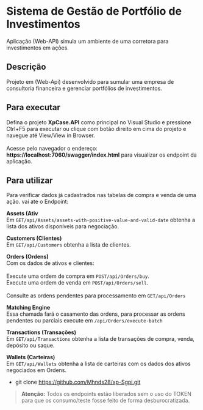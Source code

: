 # Sistema de Gestão de Portfólio de Investimentos
Aplicação (Web-API) simula um ambiente de uma corretora para investimentos em ações.
## Descrição

Projeto em (Web-Api) desenvolvido para sumular uma empresa de consultoria financeira e gerenciar portfólios de investimentos.

## Para executar

 Defina o projeto <b>XpCase.API</b> como principal no Visual Studio e pressione Ctrl+F5 para executar ou clique com botão direito em cima do projeto e navegue até View/View in Browser.
  <br> <br>
  Acesse pelo navegador o endereço: <b>https://localhost:7060/swagger/index.html</b> para visualizar os endpoint da aplicação.

## Para utilizar
Para verificar dados já cadastrados nas tabelas de compra e venda de uma ação. vai ate o Endpoint:

<b>Assets (Ativ</b><br>
Em <code>GET/api/Assets/assets-with-positive-value-and-valid-date</code> obtenha a lista dos ativos disponíveis para negociação. <br>

<b>Customers (Clientes)</b><br>
Em <code>GET/api/Customers</code> obtenha a lista de clientes. <br>

<b>Orders (Ordens)</b><br>
Com os dados de ativos e clientes:<br><br>
Execute uma ordem de compra em <code>POST/api/Orders/buy</code>. <br>
Execute uma ordem de venda em <code>POST/api/Orders/sell</code>. <br><br>
Consulte as ordens pendentes para processamento em <code>GET/api/Orders</code> <br>

<b>Matching Engine</b><br>
Essa chamada fará o casamento das ordens, para processar as ordens pendentes ou parciais execute em <code>/api/Orders/execute-batch</code><br>

<b>Transactions (Transações)</b><br>
Em <code>GET/api/Transactions</code> obtenha a lista de transações de compra, venda, depósito ou saque.<br>

<b>Wallets (Carteiras)</b><br>
Em <code>GET/api/Wallets</code> obtenha a lista de carteiras com os dados dos ativos negociados em Ordens.<br>

- git clone https://github.com/Mhnds28/xp-Sgpi.git

> **Atenção:** Todos os endpoints estão liberados sem o uso do TOKEN para que os consumo/teste fosse feito de forma desburocratizada.
